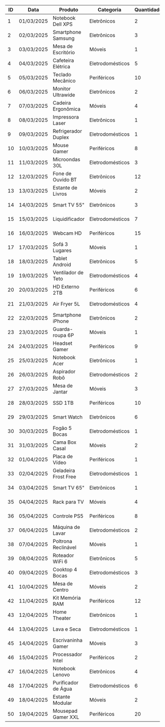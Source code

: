 | ID | Data       | Produto               | Categoria        | Quantidade | Preço_Unitário | Valor_Total | Cliente            | Região       | Vendedor        | Método_Pagamento | Status      |
|----|------------|----------------------|------------------|------------|---------------|-------------|-------------------|--------------|-----------------|------------------|-------------|
| 1  | 01/03/2025 | Notebook Dell XPS    | Eletrônicos      | 2          | 5.499,90      | 10.999,80   | Maria Silva       | Sudeste      | Carlos Santos   | Cartão Crédito   | Entregue    |
| 2  | 02/03/2025 | Smartphone Samsung   | Eletrônicos      | 3          | 2.399,00      | 7.197,00    | João Oliveira     | Sul          | Ana Pereira     | PIX              | Entregue    |
| 3  | 03/03/2025 | Mesa de Escritório   | Móveis           | 1          | 899,90        | 899,90      | Pedro Souza       | Nordeste     | Márcia Lima     | Boleto           | Em trânsito |
| 4  | 04/03/2025 | Cafeteira Elétrica   | Eletrodomésticos | 5          | 199,90        | 999,50      | Carolina Costa    | Centro-Oeste | Roberto Alves   | Cartão Débito    | Entregue    |
| 5  | 05/03/2025 | Teclado Mecânico     | Periféricos      | 10         | 349,90        | 3.499,00    | Fernando Gomes    | Norte        | Juliana Martins | Cartão Crédito   | Processando |
| 6  | 06/03/2025 | Monitor Ultrawide    | Eletrônicos      | 2          | 2.199,00      | 4.398,00    | Amanda Ferreira   | Sudeste      | Carlos Santos   | PIX              | Entregue    |
| 7  | 07/03/2025 | Cadeira Ergonômica   | Móveis           | 4          | 799,90        | 3.199,60    | Ricardo Almeida   | Sul          | Ana Pereira     | Boleto           | Cancelado   |
| 8  | 08/03/2025 | Impressora Laser     | Eletrônicos      | 1          | 1.499,00      | 1.499,00    | Camila Santos     | Nordeste     | Márcia Lima     | Cartão Crédito   | Entregue    |
| 9  | 09/03/2025 | Refrigerador Duplex  | Eletrodomésticos | 1          | 3.999,00      | 3.999,00    | Bruno Costa       | Centro-Oeste | Roberto Alves   | Financiamento    | Em trânsito |
| 10 | 10/03/2025 | Mouse Gamer          | Periféricos      | 8          | 229,90        | 1.839,20    | Daniela Oliveira  | Norte        | Juliana Martins | PIX              | Entregue    |
| 11 | 11/03/2025 | Microondas 30L       | Eletrodomésticos | 3          | 599,90        | 1.799,70    | Lucas Pereira     | Sudeste      | Carlos Santos   | Cartão Crédito   | Entregue    |
| 12 | 12/03/2025 | Fone de Ouvido BT    | Eletrônicos      | 12         | 299,90        | 3.598,80    | Mariana Lima      | Sul          | Ana Pereira     | Cartão Débito    | Processando |
| 13 | 13/03/2025 | Estante de Livros    | Móveis           | 2          | 459,90        | 919,80      | Eduardo Santos    | Nordeste     | Márcia Lima     | Boleto           | Entregue    |
| 14 | 14/03/2025 | Smart TV 55"         | Eletrônicos      | 3          | 3.199,00      | 9.597,00    | Paula Ferreira    | Centro-Oeste | Roberto Alves   | Financiamento    | Em trânsito |
| 15 | 15/03/2025 | Liquidificador       | Eletrodomésticos | 7          | 179,90        | 1.259,30    | Gustavo Almeida   | Norte        | Juliana Martins | PIX              | Entregue    |
| 16 | 16/03/2025 | Webcam HD            | Periféricos      | 15         | 199,90        | 2.998,50    | Beatriz Gomes     | Sudeste      | Carlos Santos   | Cartão Crédito   | Entregue    |
| 17 | 17/03/2025 | Sofá 3 Lugares       | Móveis           | 1          | 2.499,00      | 2.499,00    | Roberto Silva     | Sul          | Ana Pereira     | Financiamento    | Processando |
| 18 | 18/03/2025 | Tablet Android       | Eletrônicos      | 5          | 1.299,00      | 6.495,00    | Carla Oliveira    | Nordeste     | Márcia Lima     | Cartão Crédito   | Entregue    |
| 19 | 19/03/2025 | Ventilador de Teto   | Eletrodomésticos | 4          | 349,90        | 1.399,60    | Marcos Costa      | Centro-Oeste | Roberto Alves   | Boleto           | Cancelado   |
| 20 | 20/03/2025 | HD Externo 2TB       | Periféricos      | 6          | 399,90        | 2.399,40    | Juliana Pereira   | Norte        | Juliana Martins | PIX              | Entregue    |
| 21 | 21/03/2025 | Air Fryer 5L         | Eletrodomésticos | 4          | 449,90        | 1.799,60    | André Ribeiro     | Sudeste      | Carlos Santos   | Cartão Crédito   | Entregue    |
| 22 | 22/03/2025 | Smartphone iPhone    | Eletrônicos      | 2          | 4.999,00      | 9.998,00    | Fernanda Dias     | Sul          | Ana Pereira     | Financiamento    | Em trânsito |
| 23 | 23/03/2025 | Guarda-roupa 6P      | Móveis           | 1          | 1.599,90      | 1.599,90    | Thiago Moreira    | Nordeste     | Márcia Lima     | Boleto           | Entregue    |
| 24 | 24/03/2025 | Headset Gamer        | Periféricos      | 9          | 189,90        | 1.709,10    | Isabela Cruz      | Centro-Oeste | Roberto Alves   | PIX              | Processando |
| 25 | 25/03/2025 | Notebook Acer        | Eletrônicos      | 1          | 3.299,00      | 3.299,00    | Gabriel Santos    | Norte        | Juliana Martins | Cartão Débito    | Entregue    |
| 26 | 26/03/2025 | Aspirador Robô       | Eletrodomésticos | 2          | 1.899,00      | 3.798,00    | Patrícia Lopes    | Sudeste      | Carlos Santos   | Cartão Crédito   | Entregue    |
| 27 | 27/03/2025 | Mesa de Jantar       | Móveis           | 3          | 1.299,90      | 3.899,70    | Diego Alves       | Sul          | Ana Pereira     | Financiamento    | Em trânsito |
| 28 | 28/03/2025 | SSD 1TB              | Periféricos      | 10         | 499,90        | 4.999,00    | Larissa Mendes    | Nordeste     | Márcia Lima     | PIX              | Entregue    |
| 29 | 29/03/2025 | Smart Watch          | Eletrônicos      | 6          | 899,00        | 5.394,00    | Rafael Cardoso    | Centro-Oeste | Roberto Alves   | Cartão Crédito   | Processando |
| 30 | 30/03/2025 | Fogão 5 Bocas        | Eletrodomésticos | 1          | 1.199,00      | 1.199,00    | Vanessa Costa     | Norte        | Juliana Martins | Boleto           | Entregue    |
| 31 | 31/03/2025 | Cama Box Casal       | Móveis           | 2          | 1.899,90      | 3.799,80    | Leonardo Silva    | Sudeste      | Carlos Santos   | Financiamento    | Em trânsito |
| 32 | 01/04/2025 | Placa de Vídeo       | Periféricos      | 1          | 2.999,00      | 2.999,00    | Aline Ferreira    | Sul          | Ana Pereira     | Cartão Crédito   | Entregue    |
| 33 | 02/04/2025 | Geladeira Frost Free | Eletrodomésticos | 1          | 2.799,00      | 2.799,00    | Vinicius Rocha    | Nordeste     | Márcia Lima     | PIX              | Entregue    |
| 34 | 03/04/2025 | Smart TV 65"         | Eletrônicos      | 1          | 4.599,00      | 4.599,00    | Camila Barbosa    | Centro-Oeste | Roberto Alves   | Financiamento    | Processando |
| 35 | 04/04/2025 | Rack para TV         | Móveis           | 4          | 399,90        | 1.599,60    | Marcelo Gomes     | Norte        | Juliana Martins | Cartão Débito    | Entregue    |
| 36 | 05/04/2025 | Controle PS5         | Periféricos      | 8          | 449,90        | 3.599,20    | Priscila Nunes    | Sudeste      | Carlos Santos   | PIX              | Entregue    |
| 37 | 06/04/2025 | Máquina de Lavar     | Eletrodomésticos | 2          | 1.999,00      | 3.998,00    | Rodrigo Martins   | Sul          | Ana Pereira     | Cartão Crédito   | Em trânsito |
| 38 | 07/04/2025 | Poltrona Reclinável  | Móveis           | 1          | 1.799,90      | 1.799,90    | Tatiana Sousa     | Nordeste     | Márcia Lima     | Boleto           | Cancelado   |
| 39 | 08/04/2025 | Roteador WiFi 6      | Eletrônicos      | 5          | 299,90        | 1.499,50    | Felipe Araújo     | Centro-Oeste | Roberto Alves   | PIX              | Entregue    |
| 40 | 09/04/2025 | Cooktop 4 Bocas      | Eletrodomésticos | 3          | 899,90        | 2.699,70    | Monica Reis       | Norte        | Juliana Martins | Cartão Crédito   | Entregue    |
| 41 | 10/04/2025 | Mesa de Centro       | Móveis           | 2          | 599,90        | 1.199,80    | Henrique Lima     | Sudeste      | Carlos Santos   | Financiamento    | Processando |
| 42 | 11/04/2025 | Kit Memória RAM      | Periféricos      | 12         | 349,90        | 4.198,80    | Sandra Oliveira   | Sul          | Ana Pereira     | Cartão Débito    | Entregue    |
| 43 | 12/04/2025 | Home Theater         | Eletrônicos      | 1          | 2.199,00      | 2.199,00    | Cristiano Pinto   | Nordeste     | Márcia Lima     | PIX              | Entregue    |
| 44 | 13/04/2025 | Lava e Seca          | Eletrodomésticos | 1          | 3.499,00      | 3.499,00    | Jéssica Campos    | Centro-Oeste | Roberto Alves   | Financiamento    | Em trânsito |
| 45 | 14/04/2025 | Escrivaninha Gamer   | Móveis           | 3          | 799,90        | 2.399,70    | Alexandre Costa   | Norte        | Juliana Martins | Cartão Crédito   | Entregue    |
| 46 | 15/04/2025 | Processador Intel    | Periféricos      | 2          | 1.899,00      | 3.798,00    | Natália Santos    | Sudeste      | Carlos Santos   | PIX              | Processando |
| 47 | 16/04/2025 | Notebook Lenovo      | Eletrônicos      | 4          | 2.799,00      | 11.196,00   | Eduardo Moura     | Sul          | Ana Pereira     | Cartão Crédito   | Entregue    |
| 48 | 17/04/2025 | Purificador de Água  | Eletrodomésticos | 6          | 399,90        | 2.399,40    | Carla Rodrigues   | Nordeste     | Márcia Lima     | Boleto           | Entregue    |
| 49 | 18/04/2025 | Estante Modular      | Móveis           | 2          | 1.199,90      | 2.399,80    | Bruno Fernandes   | Centro-Oeste | Roberto Alves   | Financiamento    | Em trânsito |
| 50 | 19/04/2025 | Mousepad Gamer XXL   | Periféricos      | 20         | 99,90         | 1.998,00    | Amanda Silva      | Norte        | Juliana Martins | PIX              | Entregue    |
